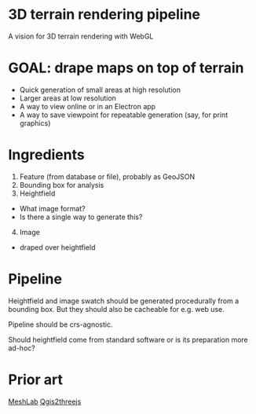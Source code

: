 # 3D terrain rendering pipeline

A vision for 3D terrain rendering with WebGL

# GOAL: drape maps on top of terrain

- Quick generation of small areas at high resolution
- Larger areas at low resolution
- A way to view online or in an Electron app
- A way to save viewpoint for repeatable generation (say, for print graphics)

# Ingredients

1. Feature (from database or file), probably as GeoJSON
2. Bounding box for analysis
3. Heightfield
  - What image format?
  - Is there a single way to generate this?
4. Image
  - draped over heightfield

# Pipeline

Heightfield and image swatch should be generated procedurally from a bounding box.
But they should also be cacheable for e.g. web use.

Pipeline should be crs-agnostic.

Should heightfield come from standard software or is its preparation more ad-hoc?

# Prior art

[MeshLab](http://www.meshlab.net)
[Qgis2threejs](https://plugins.qgis.org/plugins/Qgis2threejs/)

